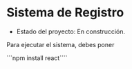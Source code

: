 <h1> Sistema de Registro</h1>

- Estado del proyecto: En construcción.

Para ejecutar el sistema, debes poner

```npm install react````
